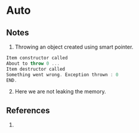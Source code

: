# Auto

## Notes
1. Throwing an object created using smart pointer.


```cpp
Item constructor called
About to throw 0 ...
Item destructor called
Something went wrong. Exception thrown : 0
END.
```

2. Here we are not leaking the memory.

## References

1. 

